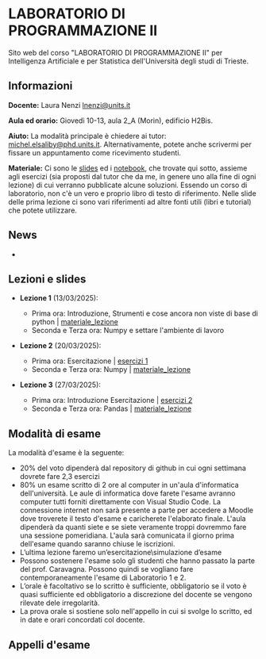 # LABORATORIO DI PROGRAMMAZIONE II

Sito web del corso "LABORATORIO DI PROGRAMMAZIONE II" per Intelligenza Artificiale e per Statistica dell'Università degli studi di Trieste.

## Informazioni
**Docente:** Laura Nenzi [lnenzi@units.it](mailto:lnenzi@units.it)

**Aula ed orario:** Giovedì 10-13, aula 2_A (Morin), edificio H2Bis.

**Aiuto:** La modalità principale è chiedere ai tutor: [michel.elsaliby@phd.units.it](mailto:michel.elsaliby@phd.units.it). Alternativamente, potete anche scrivermi per fissare un appuntamento come ricevimento studenti.

**Materiale:** Ci sono le [slides](materiale_lezioni) ed i [notebook](materiale_lezioni), che trovate qui sotto, assieme agli esercizi (sia proposti dal tutor che da me, in genere uno alla fine di ogni lezione) di cui verranno pubblicate alcune soluzioni. Essendo un corso di laboratorio, non c'è un vero e proprio libro di testo di riferimento. Nelle slide delle prima lezione ci sono vari riferimenti ad altre fonti utili (libri e tutorial) che potete utilizzare.

## News
-

## Lezioni e slides

- **Lezione 1** (13/03/2025):
     - Prima ora: Introduzione, Strumenti e cose ancora non viste di base di python | [materiale_lezione](materiale_lezioni/Lezione1)
     - Seconda e Terza ora: Numpy e settare l'ambiente di lavoro

- **Lezione 2** (20/03/2025):
     - Prima ora: Esercitazione | [esercizi 1](esercizi/1_Esercizi_lez_1.ipynb)
     - Seconda e Terza ora: Numpy | [materiale_lezione](materiale_lezioni/Lezione2)

- **Lezione 3** (27/03/2025):
     - Prima ora: Introduzione Esercitazione | [esercizi 2](esercizi/2_Esercizi_lez_2.ipynb)
     - Seconda e Terza ora: Pandas | [materiale_lezione](materiale_lezioni/Lezione1)

## Modalità di esame
La modalità d'esame è la seguente:
- 20% del voto dipenderà dal repository di github in cui ogni settimana dovrete fare 2,3 esercizi
- 80% un esame scritto di 2 ore al computer in un'aula d'informatica dell'università. Le aule di informatica dove farete l'esame avranno computer tutti forniti direttamente con Visual Studio Code. La connessione internet non sarà presente a parte per accedere a Moodle dove troverete il testo d'esame e caricherete l'elaborato finale. L'aula dipenderà da quanti siete e se siete veramente troppi dovremmo fare una sessione pomeridiana. L'aula sarà comunicata il giorno prima dell'esame quando saranno chiuse le iscrizioni.
- L’ultima lezione faremo un’esercitazione\simulazione d’esame
- Possono sostenere l'esame solo gli studenti che hanno passato la parte del prof. Caravagna. Possono quindi se vogliano fare contemporaneamente l'esame di Laboratorio 1 e 2.
- L’orale è facoltativo se lo scritto è sufficiente, obbligatorio se il voto è quasi sufficiente ed obbligatorio a discrezione del docente se vengono rilevate dele irregolarità.
- La prova orale si sostiene solo nell'appello in cui si svolge lo scritto, ed in date e orari concordati col docente.

## Appelli d'esame
           





